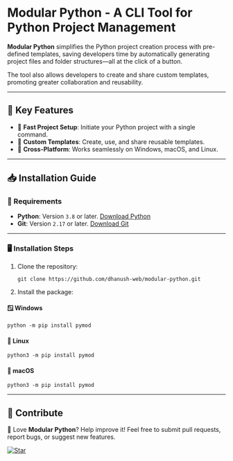 # Modular Python - A CLI Tool for Python Project Management

**Modular Python** simplifies the Python project creation process with pre-defined templates, saving developers time by
automatically generating project files and folder structures—all at the click of a button.

The tool also allows developers to create and share custom templates, promoting greater collaboration and reusability.

---

## 🎉 Key Features

- 🚀 **Fast Project Setup**: Initiate your Python project with a single command.
- 🧩 **Custom Templates**: Create, use, and share reusable templates.
- 🔄 **Cross-Platform**: Works seamlessly on Windows, macOS, and Linux.

---

## 📥 Installation Guide

### 🔧 Requirements

- **Python**: Version `3.8` or later. [Download Python](https://python.org/download/)
- **Git**: Version `2.17` or later. [Download Git](https://git-scm.com/downloads)

---

### 🖥️ Installation Steps

1. Clone the repository:
   ```commandline
   git clone https://github.com/dhanush-web/modular-python.git
   ```

2. Install the package:

#### 🪟 Windows

```commandline
python -m pip install pymod
```

#### 🐧 Linux

```commandline
python3 -m pip install pymod
```

#### 🍎 macOS

```commandline
python3 -m pip install pymod
```

---

## 🤝 Contribute

🙌 Love **Modular Python**? Help improve it! Feel free to submit pull requests, report bugs, or suggest new features.

[![Star](https://img.shields.io/github/stars/DHANUSH-web/pymod-cli?style=social)](https://github.com/DHANUSH-web/pymod-cli/stargazers)

